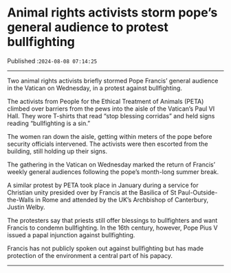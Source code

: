 # Animal rights activists storm pope’s general audience to protest bullfighting

Published :`2024-08-08 07:14:25`

---

Two animal rights activists briefly stormed Pope Francis’ general audience in the Vatican on Wednesday, in a protest against bullfighting.

The activists from People for the Ethical Treatment of Animals (PETA) climbed over barriers from the pews into the aisle of the Vatican’s Paul VI Hall. They wore T-shirts that read “stop blessing corridas” and held signs reading “bullfighting is a sin.”

The women ran down the aisle, getting within meters of the pope before security officials intervened. The activists were then escorted from the building, still holding up their signs.

The gathering in the Vatican on Wednesday marked the return of Francis’ weekly general audiences following the pope’s month-long summer break.

A similar protest by PETA took place in January during a service for Christian unity presided over by Francis at the Basilica of St Paul-Outside-the-Walls in Rome and attended by the UK’s Archbishop of Canterbury, Justin Welby.

The protesters say that priests still offer blessings to bullfighters and want Francis to condemn bullfighting. In the 16th century, however, Pope Pius V issued a papal injunction against bullfighting.

Francis has not publicly spoken out against bullfighting but has made protection of the environment a central part of his papacy.

---

